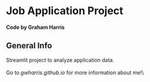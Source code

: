 # Job Application Project
<b>Code by Graham Harris</b><br>

## General Info
Streamlit project to analyze application data. \
\
Go to <i>gwharris.github.io</i> for more information about me!\


